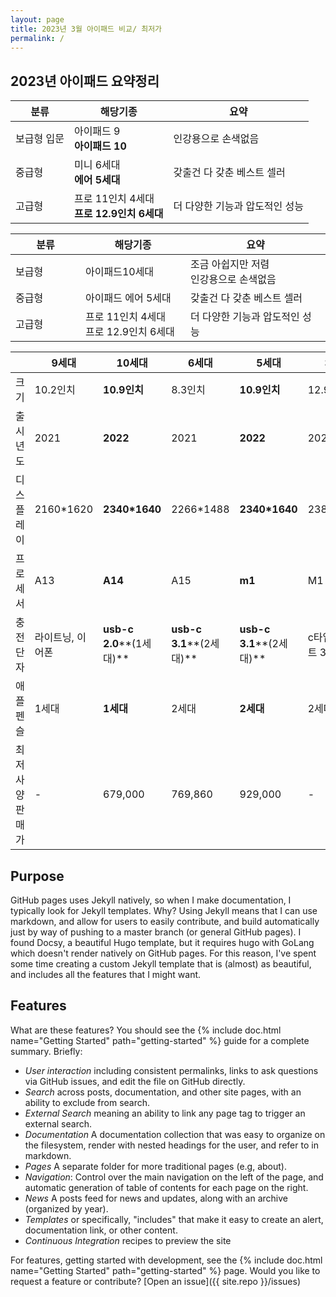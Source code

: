 ```yaml
---
layout: page
title: 2023년 3월 아이패드 비교/ 최저가
permalink: /
---
```


## 2023년 아이패드  요약정리

| 분류        | 해당기종                                       | 요약                                  |
| ----------- | ---------------------------------------------- | ------------------------------------- |
| 보급형 입문 | 아이패드 9<br />**아이패드 10**                      | 인강용으로 손색없음 |
| 중급형      | 미니 6세대<br />**에어 5세대**                 | 갖출건 다 갖춘 베스트 셀러            |
| 고급형      | 프로 11인치 4세대<br />**프로 12.9인치 6세대** | 더 다양한 기능과 압도적인 성능        |

<table>
<colgroup>
<col width="20%" />
<col width="30%" />
<col width="40%" />
</colgroup>
<thead>
<tr class="header">
<th>분류</th>
<th>해당기종</th>
<th>요약</th>
</tr>
</thead>
<tbody>
<tr>
<td>보급형</td>
<td>아이패드10세대</td>
<td markdown="span">조금 아쉽지만 저렴<br />인강용으로 손색없음</td>
</tr>
<tr>
<td>중급형</td>
<td>아이패드 에어 5세대</td>
<td>갖출건 다 갖춘 베스트 셀러</td>
</tr>
<tr>
<td>고급형</td>
<td markdown="span">프로 11인치 4세대<br />프로 12.9인치 6세대</td>
<td>더 다양한 기능과 압도적인 성능</td>
</tr>
</tbody>
</table>

|                | 9세대            | **10세대**               | 6세대                    | **5세대**                | 3세대               | **4세대**                   | 5세대               | **6세대**                   |
| -------------- | ---------------- | ------------------------ | ------------------------ | ------------------------ | ------------------- | --------------------------- | ------------------- | --------------------------- |
| 크기           | 10.2인치         | **10.9인치**             | 8.3인치                  | **10.9인치**             | 12.9인치            | **11인치**                  | 12.9인치            | **12.9인치**                |
| 출시년도       | 2021             | **2022**                 | 2021                     | **2022**                 | 2021                | **2022**                    | 2021                | **2022**                    |
| 디스플레이     | 2160*1620        | **2340\*1640**           | 2266*1488                | **2340\*1640**           | 2388*1688           | **2388\*1688**              | 2732*2048           | **2730\*2048**              |
| 프로세서       | A13              | **A14**                  | A15                      | **m1**                   | M1                  | **M2**                      | M1                  | **m2**                      |
| 충전단자       | 라이트닝, 이어폰 | **usb-c 2.0****(1세대)** | **usb-c 3.1****(2세대)** | **usb-c 3.1****(2세대)** | c타입썬더볼트 3지원 | **c타입****썬더볼트 3지원** | c타입썬더볼트 3지원 | **c타입****썬더볼트 3지원** |
| 애플펜슬       | 1세대            | **1세대**                | 2세대                    | **2세대**                | 2세대               | **2세대**                   | 2세대               | **2세대**                   |
| 최저사양판매가 | -                | 679,000                  | 769,860                  | 929,000                  | -                   | 1,249,000                   | -                   | 1,729,000                   |


## Purpose

GitHub pages uses Jekyll natively, so when I make documentation, I typically
look for Jekyll templates. Why? Using Jekyll means that I can use markdown,
and allow for users to easily contribute, and build automatically just by
way of pushing to a master branch (or general GitHub pages).
I found Docsy, a beautiful Hugo template, but it requires hugo with GoLang
which doesn't render natively on GitHub pages. For this reason, I've spent
some time creating a custom Jekyll template that is (almost) as beautiful,
and includes all the features that I might want.

## Features

What are these features? You should see the {% include doc.html name="Getting Started" path="getting-started" %}
guide for a complete summary. Briefly:

 - *User interaction* including consistent permalinks, links to ask questions via GitHub issues, and edit the file on GitHub directly.
 - *Search* across posts, documentation, and other site pages, with an ability to exclude from search.
 - *External Search* meaning an ability to link any page tag to trigger an external search.
 - *Documentation* A documentation collection that was easy to organize on the filesystem, render with nested headings for the user, and refer to in markdown.
 - *Pages* A separate folder for more traditional pages (e.g, about).
 - *Navigation*: Control over the main navigation on the left of the page, and automatic generation of table of contents for each page on the right.
 - *News* A posts feed for news and updates, along with an archive (organized by year).
 - *Templates* or specifically, "includes" that make it easy to create an alert, documentation link, or other content.
 - *Continuous Integration* recipes to preview the site


For features, getting started with development, see the {% include doc.html name="Getting Started" path="getting-started" %} page. Would you like to request a feature or contribute?
[Open an issue]({{ site.repo }}/issues)
